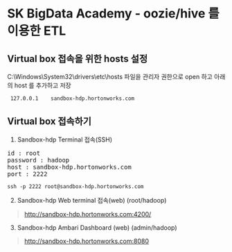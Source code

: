 SK BigData Academy - oozie/hive 를 이용한 ETL 
============================================

Virtual box 접속을 위한 hosts 설정
--------------------------------------------

C:\Windows\System32\drivers\etc\hosts 파일을 관리자 권한으로 open 하고 아래의 host 를 추가하고 저장

<pre><code> 127.0.0.1    sandbox-hdp.hortonworks.com </code></pre>


Virtual box 접속하기
--------------------------------------------

1. Sandbox-hdp Terminal 접속(SSH)

<pre>
id : root
password : hadoop
host : sandbox-hdp.hortonworks.com
port : 2222
</pre>

<pre><code>ssh -p 2222 root@sandbox-hdp.hortonworks.com </code></pre>

2. Sandbox-hdp Web terminal 접속(web)   (root/hadoop)
> http://sandbox-hdp.hortonworks.com:4200/

3. Sandbox-hdp Ambari Dashboard (web)   (admin/hadoop)
> http://sandbox-hdp.hortonworks.com:8080
